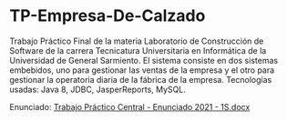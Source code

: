 # TP-Empresa-De-Calzado
Trabajo Práctico Final de la materia Laboratorio de Construcción de Software de la carrera Tecnicatura Universitaria en Informática de la Universidad de General Sarmiento.
El sistema consiste en dos sistemas embebidos, uno para gestionar las ventas de la empresa y el otro para gestionar la operatoria diaria de la fábrica de la empresa.
Tecnologías usadas:
Java 8, JDBC, JasperReports, MySQL.

Enunciado:
[Trabajo Práctico Central - Enunciado 2021 - 1S.docx](https://github.com/leonelSubelza/TP-Empresa-De-Calzado/files/9104665/Trabajo.Practico.Central.-.Enunciado.2021.-.1S.docx)
